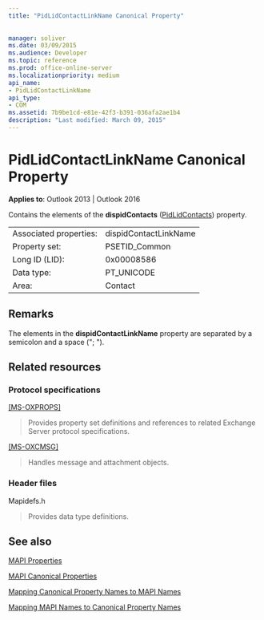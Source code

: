 ```yaml
---
title: "PidLidContactLinkName Canonical Property"
 
 
manager: soliver
ms.date: 03/09/2015
ms.audience: Developer
ms.topic: reference
ms.prod: office-online-server
ms.localizationpriority: medium
api_name:
- PidLidContactLinkName
api_type:
- COM
ms.assetid: 7b9be1cd-e81e-42f3-b391-036afa2ae1b4
description: "Last modified: March 09, 2015"
---
```


# PidLidContactLinkName Canonical Property

  
  
**Applies to**: Outlook 2013 | Outlook 2016 
  
Contains the elements of the **dispidContacts** ([PidLidContacts](pidlidcontacts-canonical-property.md)) property.
  
|||
|:-----|:-----|
|Associated properties:  <br/> |dispidContactLinkName  <br/> |
|Property set:  <br/> |PSETID_Common  <br/> |
|Long ID (LID):  <br/> |0x00008586  <br/> |
|Data type:  <br/> |PT_UNICODE  <br/> |
|Area:  <br/> |Contact  <br/> |
   
## Remarks

The elements in the **dispidContactLinkName** property are separated by a semicolon and a space ("; "). 
  
## Related resources

### Protocol specifications

[[MS-OXPROPS]](https://msdn.microsoft.com/library/f6ab1613-aefe-447d-a49c-18217230b148%28Office.15%29.aspx)
  
> Provides property set definitions and references to related Exchange Server protocol specifications.
    
[[MS-OXCMSG]](https://msdn.microsoft.com/library/7fd7ec40-deec-4c06-9493-1bc06b349682%28Office.15%29.aspx)
  
> Handles message and attachment objects.
    
### Header files

Mapidefs.h
  
> Provides data type definitions.
    
## See also



[MAPI Properties](mapi-properties.md)
  
[MAPI Canonical Properties](mapi-canonical-properties.md)
  
[Mapping Canonical Property Names to MAPI Names](mapping-canonical-property-names-to-mapi-names.md)
  
[Mapping MAPI Names to Canonical Property Names](mapping-mapi-names-to-canonical-property-names.md)


